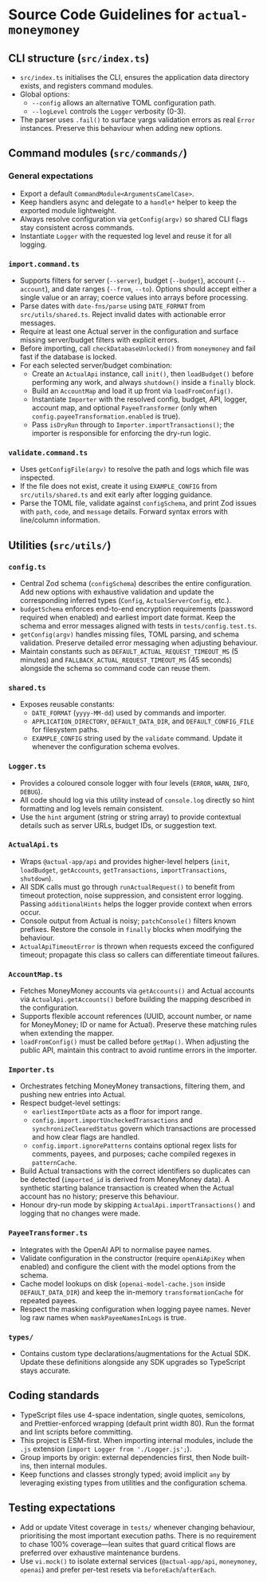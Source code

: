 # Source Code Guidelines for `actual-moneymoney`

## CLI structure (`src/index.ts`)

- `src/index.ts` initialises the CLI, ensures the application data directory exists, and registers command modules.
- Global options:
    - `--config` allows an alternative TOML configuration path.
    - `--logLevel` controls the `Logger` verbosity (0-3).
- The parser uses `.fail()` to surface yargs validation errors as real `Error` instances. Preserve this behaviour when adding new options.

## Command modules (`src/commands/`)

### General expectations

- Export a default `CommandModule<ArgumentsCamelCase>`.
- Keep handlers async and delegate to a `handle*` helper to keep the exported module lightweight.
- Always resolve configuration via `getConfig(argv)` so shared CLI flags stay consistent across commands.
- Instantiate `Logger` with the requested log level and reuse it for all logging.

### `import.command.ts`

- Supports filters for server (`--server`), budget (`--budget`), account (`--account`), and date ranges (`--from`, `--to`). Options should accept either a single value or an array; coerce values into arrays before processing.
- Parse dates with `date-fns/parse` using `DATE_FORMAT` from `src/utils/shared.ts`. Reject invalid dates with actionable error messages.
- Require at least one Actual server in the configuration and surface missing server/budget filters with explicit errors.
- Before importing, call `checkDatabaseUnlocked()` from `moneymoney` and fail fast if the database is locked.
- For each selected server/budget combination:
    - Create an `ActualApi` instance, call `init()`, then `loadBudget()` before performing any work, and always `shutdown()` inside a `finally` block.
    - Build an `AccountMap` and load it up front via `loadFromConfig()`.
    - Instantiate `Importer` with the resolved config, budget, API, logger, account map, and optional `PayeeTransformer` (only when `config.payeeTransformation.enabled` is true).
    - Pass `isDryRun` through to `Importer.importTransactions()`; the importer is responsible for enforcing the dry-run logic.

### `validate.command.ts`

- Uses `getConfigFile(argv)` to resolve the path and logs which file was inspected.
- If the file does not exist, create it using `EXAMPLE_CONFIG` from `src/utils/shared.ts` and exit early after logging guidance.
- Parse the TOML file, validate against `configSchema`, and print Zod issues with `path`, `code`, and `message` details. Forward syntax errors with line/column information.

## Utilities (`src/utils/`)

### `config.ts`

- Central Zod schema (`configSchema`) describes the entire configuration. Add new options with exhaustive validation and update the corresponding inferred types (`Config`, `ActualServerConfig`, etc.).
- `budgetSchema` enforces end-to-end encryption requirements (password required when enabled) and earliest import date format. Keep the schema and error messages aligned with tests in `tests/config.test.ts`.
- `getConfig(argv)` handles missing files, TOML parsing, and schema validation. Preserve detailed error messaging when adjusting behaviour.
- Maintain constants such as `DEFAULT_ACTUAL_REQUEST_TIMEOUT_MS` (5 minutes) and `FALLBACK_ACTUAL_REQUEST_TIMEOUT_MS` (45 seconds) alongside the schema so command code can reuse them.

### `shared.ts`

- Exposes reusable constants:
    - `DATE_FORMAT` (`yyyy-MM-dd`) used by commands and importer.
    - `APPLICATION_DIRECTORY`, `DEFAULT_DATA_DIR`, and `DEFAULT_CONFIG_FILE` for filesystem paths.
    - `EXAMPLE_CONFIG` string used by the `validate` command. Update it whenever the configuration schema evolves.

### `Logger.ts`

- Provides a coloured console logger with four levels (`ERROR`, `WARN`, `INFO`, `DEBUG`).
- All code should log via this utility instead of `console.log` directly so hint formatting and log levels remain consistent.
- Use the `hint` argument (string or string array) to provide contextual details such as server URLs, budget IDs, or suggestion text.

### `ActualApi.ts`

- Wraps `@actual-app/api` and provides higher-level helpers (`init`, `loadBudget`, `getAccounts`, `getTransactions`, `importTransactions`, `shutdown`).
- All SDK calls must go through `runActualRequest()` to benefit from timeout protection, noise suppression, and consistent error logging. Passing `additionalHints` helps the logger provide context when errors occur.
- Console output from Actual is noisy; `patchConsole()` filters known prefixes. Restore the console in `finally` blocks when modifying the behaviour.
- `ActualApiTimeoutError` is thrown when requests exceed the configured timeout; propagate this class so callers can differentiate timeout failures.

### `AccountMap.ts`

- Fetches MoneyMoney accounts via `getAccounts()` and Actual accounts via `ActualApi.getAccounts()` before building the mapping described in the configuration.
- Supports flexible account references (UUID, account number, or name for MoneyMoney; ID or name for Actual). Preserve these matching rules when extending the mapper.
- `loadFromConfig()` must be called before `getMap()`. When adjusting the public API, maintain this contract to avoid runtime errors in the importer.

### `Importer.ts`

- Orchestrates fetching MoneyMoney transactions, filtering them, and pushing new entries into Actual.
- Respect budget-level settings:
    - `earliestImportDate` acts as a floor for import range.
    - `config.import.importUncheckedTransactions` and `synchronizeClearedStatus` govern which transactions are processed and how clear flags are handled.
    - `config.import.ignorePatterns` contains optional regex lists for comments, payees, and purposes; cache compiled regexes in `patternCache`.
- Build Actual transactions with the correct identifiers so duplicates can be detected (`imported_id` is derived from MoneyMoney data). A synthetic starting balance transaction is created when the Actual account has no history; preserve this behaviour.
- Honour dry-run mode by skipping `ActualApi.importTransactions()` and logging that no changes were made.

### `PayeeTransformer.ts`

- Integrates with the OpenAI API to normalise payee names.
- Validate configuration in the constructor (require `openAiApiKey` when enabled) and configure the client with the model options from the schema.
- Cache model lookups on disk (`openai-model-cache.json` inside `DEFAULT_DATA_DIR`) and keep the in-memory `transformationCache` for repeated payees.
- Respect the masking configuration when logging payee names. Never log raw names when `maskPayeeNamesInLogs` is true.

### `types/`

- Contains custom type declarations/augmentations for the Actual SDK. Update these definitions alongside any SDK upgrades so TypeScript stays accurate.

## Coding standards

- TypeScript files use 4-space indentation, single quotes, semicolons, and Prettier-enforced wrapping (default print width 80). Run the format and lint scripts before committing.
- This project is ESM-first. When importing internal modules, include the `.js` extension (`import Logger from './Logger.js';`).
- Group imports by origin: external dependencies first, then Node built-ins, then internal modules.
- Keep functions and classes strongly typed; avoid implicit `any` by leveraging existing types from utilities and the configuration schema.

## Testing expectations

- Add or update Vitest coverage in `tests/` whenever changing behaviour, prioritising the most important execution paths. There is no requirement to chase 100% coverage—lean suites that guard critical flows are preferred over exhaustive maintenance burdens.
- Use `vi.mock()` to isolate external services (`@actual-app/api`, `moneymoney`, `openai`) and prefer per-test resets via `beforeEach`/`afterEach`.
